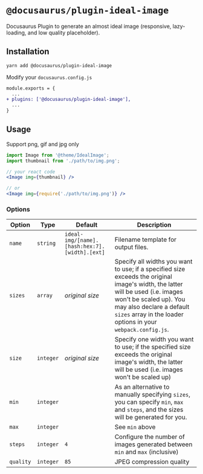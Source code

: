 # `@docusaurus/plugin-ideal-image`

Docusaurus Plugin to generate an almost ideal image (responsive, lazy-loading, and low quality placeholder).

## Installation

```sh
yarn add @docusaurus/plugin-ideal-image
```

Modify your `docusaurus.config.js`

```diff
module.exports = {
  ...
+ plugins: ['@docusaurus/plugin-ideal-image'],
  ...
}
```

## Usage

Support png, gif and jpg only

```jsx
import Image from '@theme/IdealImage';
import thumbnail from './path/to/img.png';

// your react code
<Image img={thumbnail} />

// or
<Image img={require('./path/to/img.png')} />
```

### Options

| Option    | Type      | Default                                       | Description                                                                                                                                                                                                                                           |
| --------- | --------- | --------------------------------------------- | ----------------------------------------------------------------------------------------------------------------------------------------------------------------------------------------------------------------------------------------------------- |
| `name`    | `string`  | `ideal-img/[name].[hash:hex:7].[width].[ext]` | Filename template for output files.                                                                                                                                                                                                                   |
| `sizes`   | `array`   | *original size*                               | Specify all widths you want to use; if a specified size exceeds the original image's width, the latter will be used (i.e. images won't be scaled up). You may also declare a default `sizes` array in the loader options in your `webpack.config.js`. |
| `size`    | `integer` | *original size*                               | Specify one width you want to use; if the specified size exceeds the original image's width, the latter will be used (i.e. images won't be scaled up)                                                                                                 |
| `min`     | `integer` |                                               | As an alternative to manually specifying `sizes`, you can specify `min`, `max` and `steps`, and the sizes will be generated for you.                                                                                                                  |
| `max`     | `integer` |                                               | See `min` above                                                                                                                                                                                                                                       |
| `steps`   | `integer` | `4`                                           | Configure the number of images generated between `min` and `max` (inclusive)                                                                                                                                                                          |
| `quality` | `integer` | `85`                                          | JPEG compression quality                                                                                                                                                                                                                              |
